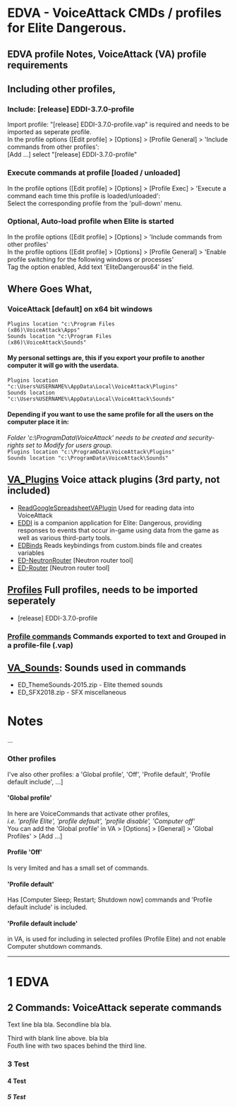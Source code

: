 # EDVA - VoiceAttack CMDs / profiles for Elite Dangerous.

## EDVA profile Notes, VoiceAttack (VA) profile requirements
## Including other profiles,
### Include: [release] EDDI-3.7.0-profile
Import profile: "[release] EDDI-3.7.0-profile.vap" is required and needs to be imported as seperate profile.  
In the profile options ([Edit profile] > [Options] > [Profile General] > 'Include commands from other profiles':  
[Add ...] select "[release] EDDI-3.7.0-profile"

### Execute commands at profile [loaded / unloaded]
In the profile options ([Edit profile] > [Options] > [Profile Exec] > 'Execute a command each time this profile is loaded/unloaded':  
Select the corresponding profile from the 'pull-down' menu.
### Optional, Auto-load profile when Elite is started
In the profile options ([Edit profile] > [Options] > 'Include commands from other profiles'  
In the profile options ([Edit profile] > [Options] > [Profile General] > 'Enable profile switching for the following windows or processes'  
Tag the option enabled, Add text 'EliteDangerous64' in the field.

## Where Goes What, 
### VoiceAttack [default] on x64 bit windows
<code>Plugins location "c:\Program Files (x86)\VoiceAttack\Apps"</code>  
<code>Sounds location "c:\Program Files (x86)\VoiceAttack\Sounds"</code>

#### My personal settings are, this if you export your profile to another computer it will go with the userdata.
<code>Plugins location "c:\Users\%USERNAME%\AppData\Local\VoiceAttack\Plugins"</code>  
<code>Sounds location "c:\Users\%USERNAME%\AppData\Local\VoiceAttack\Sounds"</code>
#### Depending if you want to use the same profile for all the users on the computer place it in:
*Folder 'c:\ProgramData\VoiceAttack' needs to be created and security-rights set to Modify for users group.*  
<code>Plugins location "c:\ProgramData\VoiceAttack\Plugins"</code>  
<code>Sounds location "c:\ProgramData\VoiceAttack\Sounds"</code>


## [VA_Plugins](VA_Plugins) Voice attack plugins (3rd party, not included)
- [ReadGoogleSpreadsheetVAPlugin](https://github.com/trowgundam/ReadGoogleSpreadsheetVAPlugin) Used for reading data into VoiceAttack
- [EDDI](https://github.com/EDCD/EDDI) is a companion application for Elite: Dangerous, providing responses to events that occur in-game using data from the game as well as various third-party tools.
- [EDBinds](https://forum.voiceattack.com/smf/index.php?topic=564.0) Reads keybindings from custom.binds file and creates variables
- [ED-NeutronRouter](https://github.com/sc-pulgan/ED-NeutronRouter) [Neutron router tool]
- [ED-Router](https://github.com/chriszero/ED-Router) [Neutron router tool]

## [Profiles](Profiles) Full profiles, needs to be imported seperately
- [release] EDDI-3.7.0-profile 
### [Profile commands](Commands) Commands exported to text and Grouped in a profile-file (.vap)

## [VA_Sounds](VA_Sounds): Sounds used in commands
- ED_ThemeSounds-2015.zip - Elite themed sounds
- ED_SFX2018.zip - SFX miscellaneous 

# Notes
...

### Other profiles
I've also other profiles: a 'Global profile', 'Off', 'Profile default', 'Profile default include', ...]

#### 'Global profile'
In here are VoiceCommands that activate other profiles,  
*i.e. 'profile Elite', 'profile default', 'profile disable', 'Computer off'*  
You can add the 'Global profile' in VA > [Options] > [General] > 'Global Profiles' > [Add ...]

#### Profile 'Off' 
Is very limited and has a small set of commands.  
#### 'Profile default' 
Has [Computer Sleep; Restart; Shutdown now] commands and 'Profile default include' is included.
#### 'Profile default include'
in VA, 
is used for including in selected profiles (Profile Elite) and not enable Computer shutdown commands.

---

# 1 EDVA
## 2 Commands: VoiceAttack seperate commands
Text line bla bla.
Secondline bla bla.

Third with blank line above. bla bla  
Fouth line with two spaces behind the third line.
### 3 Test
#### 4 Test
##### 5 Test
